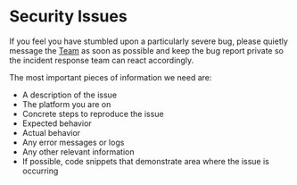 # Security Issues

If you feel you have stumbled upon a particularly severe bug, please quietly message the [Team](mailto:rules@thrackle.io) as soon as possible and keep the bug report private so the incident response team can react accordingly.

The most important pieces of information we need are:

- A description of the issue
- The platform you are on
- Concrete steps to reproduce the issue
- Expected behavior
- Actual behavior
- Any error messages or logs
- Any other relevant information
- If possible, code snippets that demonstrate area where the issue is occurring
